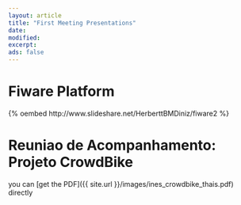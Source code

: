 ```yaml
---
layout: article
title: "First Meeting Presentations"
date: 
modified:
excerpt:
ads: false
---
```


<h1>Fiware Platform</h1>
{% oembed http://www.slideshare.net/HerberttBMDiniz/fiware2 %}

<h1>Reuniao de Acompanhamento: Projeto CrowdBike</h1>
you can [get the PDF]({{ site.url }}/images/ines_crowdbike_thais.pdf) directly